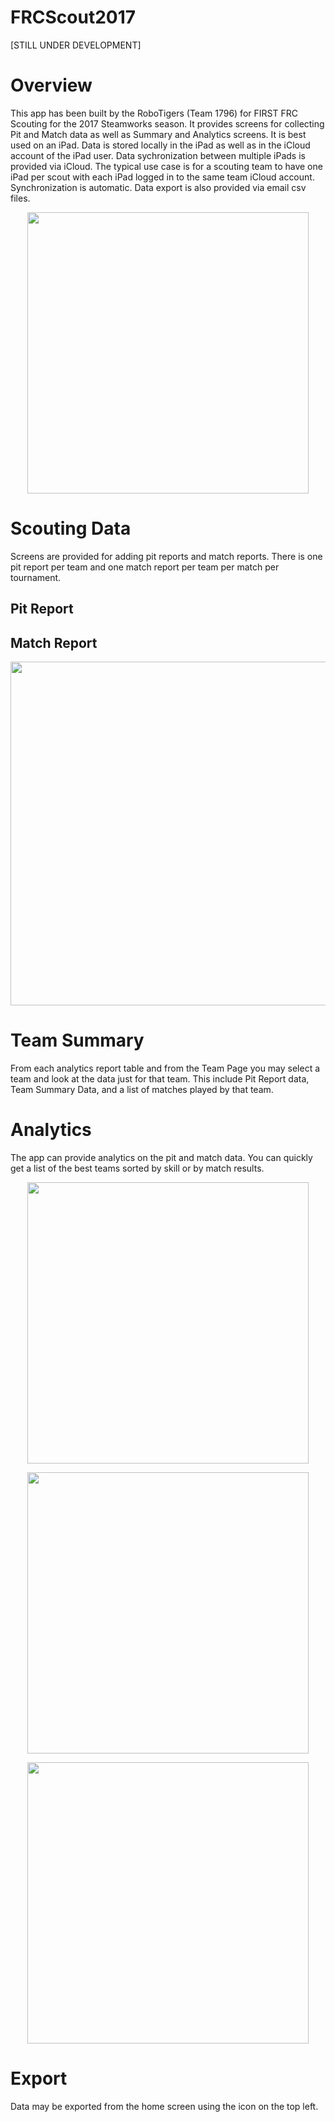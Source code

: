 # FRCScout2017

[STILL UNDER DEVELOPMENT]

# Overview

This app has been built by the RoboTigers (Team 1796) for FIRST FRC Scouting for the 2017 Steamworks season. It provides screens for collecting Pit and Match data as well as Summary and Analytics screens. It is best used on an iPad. Data is stored locally in the iPad as well as in the iCloud account of the iPad user. Data sychronization between multiple iPads is provided via iCloud. The typical use case is for a scouting team to have one iPad per scout with each iPad logged in to the same team iCloud account. Synchronization is automatic. Data export is also provided via email csv files.

<p align="center">
<img src="https://cloud.githubusercontent.com/assets/16652800/23657073/694051c8-030a-11e7-83da-2f2b8e42501f.png" align="center" height="450">
</p>

# Scouting Data

Screens are provided for adding pit reports and match reports. There is one pit report per team and one match report per team per match per tournament. 

## Pit Report

## Match Report

<p align="center">
<img src="https://cloud.githubusercontent.com/assets/16652800/23657091/75ed50ec-030a-11e7-870a-774caf4a74af.png" align="center" height="550">
</p>

# Team Summary

From each analytics report table and from the Team Page you may select a team and look at the data just for that team. This include Pit Report data, Team Summary Data, and a list of matches played by that team.


# Analytics

The app can provide analytics on the pit and match data. You can quickly get a list of the best teams sorted by skill or by match results.

<p align="center">
<img src="https://cloud.githubusercontent.com/assets/16652800/23657094/79a7110a-030a-11e7-9f57-7171ae82c0f7.png" align="center" height="450">
</p>

<p align="center">
<img src="https://cloud.githubusercontent.com/assets/16652800/23657635/0f019fca-030d-11e7-92eb-add3c63035d2.png" align="center" height="450">
</p>

<p align="center">
<img src="https://cloud.githubusercontent.com/assets/16652800/23657639/1205c502-030d-11e7-8f84-998c60c5b452.png" align="center" height="450">
</p>

# Export

Data may be exported from the home screen using the icon on the top left.


